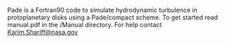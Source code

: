 Pade is a Fortran90 code to simulate hydrodynamic turbulence in protoplanetary disks using a Pade/compact scheme.
To get started read manual.pdf in the /Manual directory.
For help contact Karim.Shariff@nasa.gov
